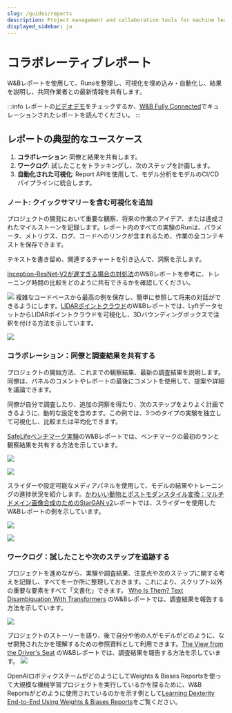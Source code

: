 ```yaml
---
slug: /guides/reports
description: Project management and collaboration tools for machine learning projects
displayed_sidebar: ja
---
```


# コラボレーティブレポート

W&Bレポートを使用して、Runsを整理し、可視化を埋め込み・自動化し、結果を説明し、共同作業者との最新情報を共有します。


:::info
レポートの[ビデオデモ](https://www.youtube.com/watch?v=2xeJIv\_K\_eI)をチェックするか、[W&B Fully Connected](http://wandb.me/fc)でキュレーションされたレポートを読んでください。
:::

<!-- {% embed url="https://www.youtube.com/watch?v=2xeJIv_K_eI" %} -->

## レポートの典型的なユースケース

1. **コラボレーション**: 同僚と結果を共有します。
2. **ワークログ**: 試したことをトラッキングし、次のステップを計画します。
3. **自動化された可視化**: Report APIを使用して、モデル分析をモデルのCI/CDパイプラインに統合します。

### ノート: クイックサマリーを含む可視化を追加

プロジェクトの開発において重要な観察、将来の作業のアイデア、または達成されたマイルストーンを記録します。レポート内のすべての実験のRunは、パラメータ、メトリクス、ログ、コードへのリンクが含まれるため、作業の全コンテキストを保存できます。

テキストを書き留め、関連するチャートを引き込んで、洞察を示します。

[Inception-ResNet-V2が遅すぎる場合の対処法](https://wandb.ai/stacey/estuary/reports/When-Inception-ResNet-V2-is-too-slow--Vmlldzo3MDcxMA)のW&Bレポートを参考に、トレーニング時間の比較をどのように共有できるかを確認してください。

![](/images/reports/notes_add_quick_summary.png)
複雑なコードベースから最高の例を保存し、簡単に参照して将来の対話ができるようにします。[LIDARポイントクラウド](https://wandb.ai/stacey/lyft/reports/LIDAR-Point-Clouds-of-Driving-Scenes--Vmlldzo2MzA5Mg)のW&Bレポートでは、LyftデータセットからLIDARポイントクラウドを可視化し、3Dバウンディングボックスで注釈を付ける方法を示しています。

![](/images/reports/notes_add_quick_summary_save_best_examples.png)

### コラボレーション：同僚と調査結果を共有する

プロジェクトの開始方法、これまでの観察結果、最新の調査結果を説明します。同僚は、パネルのコメントやレポートの最後にコメントを使用して、提案や詳細を議論できます。

同僚が自分で調査したり、追加の洞察を得たり、次のステップをよりよく計画できるように、動的な設定を含めます。この例では、3つのタイプの実験を独立して可視化し、比較または平均化できます。

[SafeLifeベンチマーク実験](https://wandb.ai/stacey/saferlife/reports/SafeLife-Benchmark-Experiments--Vmlldzo0NjE4MzM)のW&Bレポートでは、ベンチマークの最初のランと観察結果を共有する方法を示しています。

![](/images/reports/intro_collaborate1.png)

![](/images/reports/intro_collaborate2.png)

スライダーや設定可能なメディアパネルを使用して、モデルの結果やトレーニングの進捗状況を紹介します。[かわいい動物とポストモダンスタイル変換：マルチドメイン画像合成のためのStarGAN v2](https://wandb.ai/stacey/stargan/reports/Cute-Animals-and-Post-Modern-Style-Transfer-StarGAN-v2-for-Multi-Domain-Image-Synthesis---VmlldzoxNzcwODQ)レポートでは、スライダーを使用したW&Bレポートの例を示しています。

![](/images/reports/intro_collaborate3.png)

![](/images/reports/intro_collaborate4.png)

### ワークログ：試したことや次のステップを追跡する

プロジェクトを進めながら、実験や調査結果、注意点や次のステップに関する考えを記録し、すべてを一か所に整理しておきます。これにより、スクリプト以外の重要な要素をすべて「文書化」できます。 [Who Is Them? Text Disambiguation With Transformers](https://wandb.ai/stacey/winograd/reports/Who-is-Them-Text-Disambiguation-with-Transformers--VmlldzoxMDU1NTc) のW&Bレポートでは、調査結果を報告する方法を示しています。

![](/images/reports/intro_work_log_1.png)

プロジェクトのストーリーを語り、後で自分や他の人がモデルがどのように、なぜ開発されたかを理解するための参照資料として利用できます。[The View from the Driver's Seat](https://wandb.ai/stacey/deep-drive/reports/The-View-from-the-Driver-s-Seat--Vmlldzo1MTg5NQ) のW&Bレポートでは、調査結果を報告する方法を示しています。
![](/images/reports/intro_work_log_2.png)

OpenAIロボティクスチームがどのようにしてWeights & Biases Reportsを使って大規模な機械学習プロジェクトを実行しているかを探るために、W&B Reportsがどのように使用されているのかを示す例として[Learning Dexterity End-to-End Using Weights & Biases Reports](https://bit.ly/wandb-learning-dexterity)をご覧ください。

